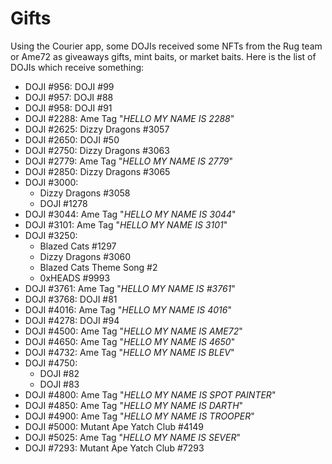 # Gifts

Using the Courier app, some DOJIs received some NFTs from the Rug team or Ame72 as giveaways gifts, mint baits, or market baits. Here is the list of DOJIs which receive something:

* DOJI #956: DOJI #99
* DOJI #957: DOJI #88
* DOJI #958: DOJI #91
* DOJI #2288: Ame Tag "_HELLO MY NAME IS 2288_"
* DOJI #2625: Dizzy Dragons #3057
* DOJI #2650: DOJI #50
* DOJI #2750: Dizzy Dragons #3063
* DOJI #2779: Ame Tag "_HELLO MY NAME IS 2779_"
* DOJI #2850: Dizzy Dragons #3065
* DOJI #3000: 
  * Dizzy Dragons #3058
  * DOJI #1278
* DOJI #3044: Ame Tag "_HELLO MY NAME IS 3044_"
* DOJI #3101: Ame Tag "_HELLO MY NAME IS 3101_"
* DOJI #3250: 
  * Blazed Cats #1297
  * Dizzy Dragons #3060
  * Blazed Cats Theme Song #2
  * 0xHEADS #9993
* DOJI #3761: Ame Tag "_HELLO MY NAME IS #3761_"
* DOJI #3768: DOJI #81
* DOJI #4016: Ame Tag "_HELLO MY NAME IS 4016_"
* DOJI #4278: DOJI #94
* DOJI #4500: Ame Tag "_HELLO MY NAME IS AME72_"
* DOJI #4650: Ame Tag "_HELLO MY NAME IS 4650_"
* DOJI #4732: Ame Tag "_HELLO MY NAME IS BLEV_"
* DOJI #4750: 
  * DOJI #82
  * DOJI #83 
* DOJI #4800: Ame Tag "_HELLO MY NAME IS SPOT PAINTER_"
* DOJI #4850: Ame Tag "_HELLO MY NAME IS DARTH_"
* DOJI #4900: Ame Tag "_HELLO MY NAME IS TROOPER_"
* DOJI #5000: Mutant Ape Yatch Club #4149
* DOJI #5025: Ame Tag "_HELLO MY NAME IS SEVER_"
* DOJI #7293: Mutant Ape Yatch Club #7293
